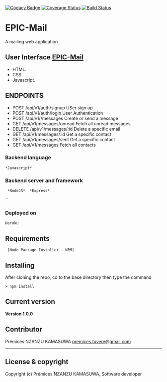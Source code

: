 [![Codacy Badge](https://api.codacy.com/project/badge/Grade/6650d18631a1434599f13e02d22c1919)](https://app.codacy.com/app/nkpremices/EPIC-Mail?utm_source=github.com&utm_medium=referral&utm_content=nkpremices/EPIC-Mail&utm_campaign=Badge_Grade_Dashboard)
[![Coverage Status](https://coveralls.io/repos/github/nkpremices/EPIC-Mail/badge.svg?branch=develop)](https://coveralls.io/github/nkpremices/EPIC-Mail?branch=develop) [![Build Status](https://travis-ci.com/nkpremices/EPIC-Mail.svg?branch=back-end)](https://travis-ci.com/nkpremices/EPIC-Mail)

# EPIC-Mail
A mailing web application

## User Interface [EPIC-Mail](https://nkpremices.github.io/EPIC-Mail/UI/index.html)
* HTML.
* CSS.
* Javascript.

## ENDPOINTS

*  POST /api/v1/auth/signup USer sign up
* POST  /api/v1/auth/login   User Authentication 
* POST /api/v1//messages  Create or send a message
* GET /api/v1/messages/unread  Fetch all unread messages
* DELETE /api/v1/messages/:id  Delete a specific email 
* GET /api/v1/messages/:id Get a specific contact 
* GET /api/v1/messages/sent Get a specific contact
* GET /api/v1/messages Fetch all contacts 
 

### Backend language
```
*Javascript*
```
### Backend server and framework
```
 *NodeJS*  *Express*
 ```
``
### Deployed on
```
Heroku
```
## Requirements
```
 [Node Package Installer - NPM] 
```

## Installing
After cloning the repo, cd to the base directory then type the command
```
> npm install
```
## Current version

**Version 1.0.0**

## Contributor
Prémices NZANZU KAMASUWA <premices.tuvere@gmail.com>

---

## License & copyright
Copyright (c) Prémices NZANZU KAMASUWA, Software developer 